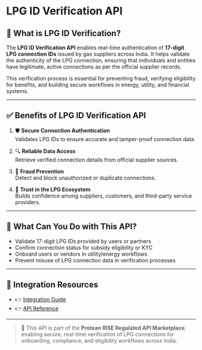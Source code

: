 # LPG ID Verification API

## 📘 What is LPG ID Verification?

The **LPG ID Verification API** enables real-time authentication of **17-digit LPG connection IDs** issued by gas suppliers across India. It helps validate the authenticity of the LPG connection, ensuring that individuals and entities have legitimate, active connections as per the official supplier records.

This verification process is essential for preventing fraud, verifying eligibility for benefits, and building secure workflows in energy, utility, and financial systems.

---

## ✅ Benefits of LPG ID Verification API

1. 🛡️ **Secure Connection Authentication**  
   Validates LPG IDs to ensure accurate and tamper-proof connection data.

2. 🔍 **Reliable Data Access**  
   Retrieve verified connection details from official supplier sources.

3. 🚫 **Fraud Prevention**  
   Detect and block unauthorized or duplicate connections.

4. 🤝 **Trust in the LPG Ecosystem**  
   Builds confidence among suppliers, customers, and third-party service providers.

---

## 💼 What Can You Do with This API?

- Validate 17-digit LPG IDs provided by users or partners  
- Confirm connection status for subsidy eligibility or KYC  
- Onboard users or vendors in utility/energy workflows  
- Prevent misuse of LPG connection data in verification processes

---

## 🔗 Integration Resources

- 👉 [Integration Guide](https://docs.risewithprotean.io/66/integration-guide)  
- 👉 [API Reference](https://docs.risewithprotean.io/66/api-reference)

---

> 📌 This API is part of the **Protean RISE Regulated API Marketplace**, enabling secure, real-time verification of LPG connections for onboarding, compliance, and eligibility workflows across India.
